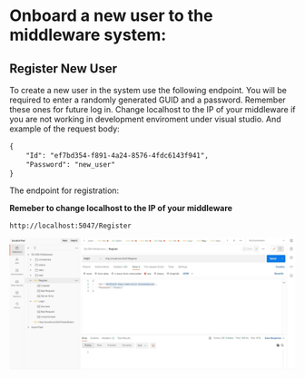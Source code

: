 # Onboard a new user to the middleware system:

## Register New User

To create a new user in the system use the following endpoint. You will be required to enter a randomly generated GUID and a password. Remember these ones for future log in. Change localhost to the IP of your middleware if you are not working in development enviroment under visual studio. And example of the request body:

```
{
    "Id": "ef7bd354-f891-4a24-8576-4fdc6143f941",
    "Password": "new_user"
}

```

The endpoint for registration:

**Remeber to change localhost to the IP of your middleware**

```
http://localhost:5047/Register
```

![image](img/RegisterRobot.jpg)
